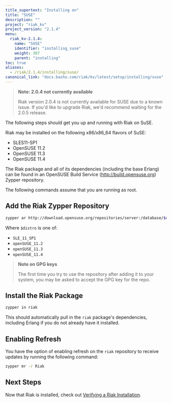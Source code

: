 ```yaml
---
title_supertext: "Installing on"
title: "SUSE"
description: ""
project: "riak_kv"
project_version: "2.1.4"
menu:
  riak_kv-2.1.4:
    name: "SUSE"
    identifier: "installing_suse"
    weight: 307
    parent: "installing"
toc: true
aliases:
  - /riak/2.1.4/installing/suse/
canonical_link: "docs.basho.com/riak/kv/latest/setup/installing/suse"
---
```


[install verify]: /riak/kv/2.1.4/setup/installing/verify

> **Note: 2.0.4 not currently available**
>
> Riak version 2.0.4 is not currently available for SUSE due to a known
issue. If you'd like to upgrade Riak, we'd recommend waiting for the
2.0.5 release.

The following steps should get you up and running with Riak on SuSE.

Riak may be installed on the following x86/x86_64 flavors of SuSE:

* SLES11-SP1
* OpenSUSE 11.2
* OpenSUSE 11.3
* OpenSUSE 11.4

The Riak package and all of its dependencies (including the base
Erlang) can be found in an OpenSUSE Build Service
(http://build.opensuse.org) Zypper repository.

The following commands assume that you are running as root.

## Add the Riak Zypper Repository

```bash
zypper ar http://download.opensuse.org/repositories/server:/database/$distro Riak
```

Where `$distro` is one of:

* `SLE_11_SP1`
* `openSUSE_11.2`
* `openSUSE_11.3`
* `openSUSE_11.4`

> **Note on GPG keys**
>
> The first time you try to use the repository after adding it to your
system, you may be asked to accept the GPG key for the repo.

## Install the Riak Package

```bash
zypper in riak
```

This should automatically pull in the `riak` package's dependencies,
including Erlang if you do not already have it installed.

## Enabling Refresh

You have the option of enabling refresh on the `riak` repository to
receive updates by running the following command:

```bash
zypper mr -r Riak
```

## Next Steps

Now that Riak is installed, check out [Verifying a Riak Installation][install verify].
